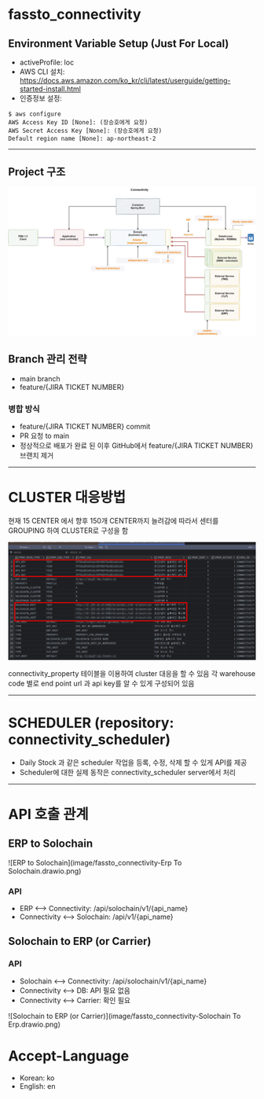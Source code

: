 # fassto_connectivity

## Environment Variable Setup (Just For Local)
* activeProfile: loc
* AWS CLI 설치: https://docs.aws.amazon.com/ko_kr/cli/latest/userguide/getting-started-install.html
* 인증정보 설정:
```shell
$ aws configure
AWS Access Key ID [None]: (장승호에게 요청)
AWS Secret Access Key [None]: (장승호에게 요청)
Default region name [None]: ap-northeast-2
```

---

## Project 구조
![Project 구조](image/connectivity-v1-architecture.png)

## Branch 관리 전략
* main branch
* feature/{JIRA TICKET NUMBER}

### 병합 방식
* feature/{JIRA TICKET NUMBER} commit
* PR 요청 to main
* 정상적으로 배포가 완료 된 이후 GitHub에서 feature/{JIRA TICKET NUMBER} 브랜치 제거

---
# CLUSTER 대응방법
현재 15 CENTER 에서 향후 150개 CENTER까지 늘려감에 따라서 센터를 GROUPING 하여 CLUSTER로 구성을 함

![tb_connectivity_property](image/tb_connectivity_property.png)

connectivity_property 테이블을 이용하여 cluster 대응을 할 수 있음
각 warehouse code 별로 end point url 과 api key를 알 수 있게 구성되어 있음

---
# SCHEDULER (repository: connectivity_scheduler)

* Daily Stock 과 같은 scheduler 작업을 등록, 수정, 삭제 할 수 있게 API를 제공
* Scheduler에 대한 실제 동작은 connectivity_scheduler server에서 처리


---
# API 호출 관계

## ERP to Solochain

![ERP to Solochain](image/fassto_connectivity-Erp To Solochain.drawio.png)

### API 
* ERP <--> Connectivity: /api/solochain/v1/{api_name}
* Connectivity <--> Solochain: /api/v1/{api_name}


## Solochain to ERP (or Carrier)

### API
* Solochain <--> Connectivity: /api/solochain/v1/{api_name}
* Connectivity <--> DB: API 필요 없음
* Connectivity <--> Carrier: 확인 필요

![Solochain to ERP (or Carrier)](image/fassto_connectivity-Solochain To Erp.drawio.png)

# Accept-Language
* Korean: ko
* English: en